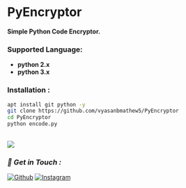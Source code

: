 # PyEncryptor
**Simple Python Code Encryptor.**


### Supported Language:
- **python 2.x**
- **python 3.x**

### Installation :

```bash
apt install git python -y
git clone https://github.com/vyasanbmathew5/PyEncryptor
cd PyEncryptor
python encode.py
```

<br><a href="#"><img src="https://ibb.co/P5Hg1NF"></a><br>



### *📡 Get in Touch :*
[![Github](https://img.shields.io/badge/Github-525252?style=for-the-badge&logo=github)](https://github.com/htr-tech)
[![Instagram](https://img.shields.io/badge/Instagram-8a3ab9?style=for-the-badge&logo=instagram)](https://www.instagram.com/vyasan__b__mathew)

